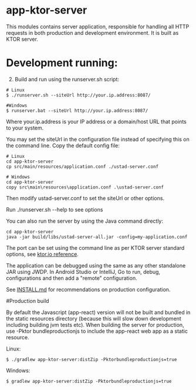 
# app-ktor-server

This modules contains server application, responsible for handling all HTTP requests 
in both production and development environment. It is built as KTOR server.

# Development running:

2. Build and run using the runserver.sh script:

```
# Linux
$ ./runserver.sh --siteUrl http://your.ip.address:8087/

#Windows
$ runserver.bat --siteUrl http://your.ip.address:8087/
```

Where your.ip.address is your IP address or a domain/host URL that points to your system. 

You may set the siteUrl in the configuration file instead of specifying this on the command line.
Copy the default config file:
```
# Linux
cd app-ktor-server
cp src/main/resources/application.conf ./ustad-server.conf

# Windows
cd app-ktor-server
copy src\main\resources\application.conf .\ustad-server.conf
```
Then modify ustad-server.conf to set the siteUrl or other options.

Run ./runserver.sh --help to see options

You can also run the server by using the Java command directly:
```
cd app-ktor-server
java -jar build/libs/ustad-server-all.jar -config=my-application.conf
```

The port can be set using the command line as per KTOR server standard options, see
[ktor.io reference](https://ktor.io/docs/configurations.html#command-line).

The application can be debugged using the same as any other standalone JAR using JWDP. In Android
Studio or IntelliJ, Go to  run, debug, configurations and then add a "remote" configuration.

See [INSTALL.md](../INSTALL.md) for recommendations on production configuration.

#Production build

By default the Javascript (app-react) version will not be built and bundled in the static resources
directory (because this will slow down development including building jvm tests etc). When building
the server for production, use -Pktor bundleproductionjs to include the app-react web app as a
static resource.

Linux:
```
$ ./gradlew app-ktor-server:distZip -Pktorbundleproductionjs=true
```

Windows:
```
$ gradlew app-ktor-server:distZip -Pktorbundleproductionjs=true
```

